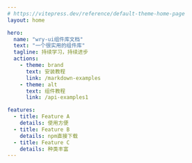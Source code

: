 ```yaml
---
# https://vitepress.dev/reference/default-theme-home-page
layout: home

hero:
  name: "wry-ui组件库文档"
  text: "一个很实用的组件库"
  tagline: 持续学习，持续进步
  actions:
    - theme: brand
      text: 安装教程
      link: /markdown-examples
    - theme: alt
      text: 组件教程
      link: /api-examples1

features:
  - title: Feature A
    details: 使用方便
  - title: Feature B
    details: npm直接下载
  - title: Feature C
    details: 种类丰富
---
```


